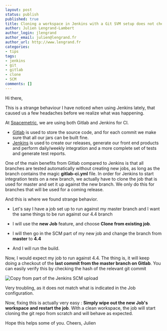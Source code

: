 ```yaml
---
layout: post
status: publish
published: true
title: Cloning a workspace in Jenkins with a Git SVM setup does not checkout the correct branch. 
author: Julien Lengrand-Lambert
author_login: jlengrand
author_email: julien@lengrand.fr
author_url: http://www.lengrand.fr
categories:
- tips
tags:
- jenkins
- git
- gitlab
- clone
- SCM
comments: []
---
```

Hi there, 


This is a strange behaviour I have noticed when using Jenkins lately, that caused us a few headaches before we realize what was happening. 

At [Spacemetric](http://www.spacemetric.com/ "Spacemetric"), we are using both Gitlab and Jenkins for CI. 

* [Gitlab](http://about.gitlab.com/gitlab-ci/) is used to store the source code, and for each commit we make sure that all our jars can be built fine. 
* [Jenkins](http://jenkins.io/) is used to create our releases, generate our front end products and perform daily/weekly integration and a more complete set of tests and generate test reports. 

One of the main benefits from Gitlab compared to Jenkins is that all branches are tested automatically without creating new jobs, as long as the branch contains the magic **gitlab-ci.yml** file. 
In order for Jenkins to start integration tests on a new branch, we actually have to clone the job that is used for master and set it up against the new branch. We only do this for branches that will be used for a coming release.

And this is where we found strange behavior. 

* Let's say I have a job set up to run against my master branch and I want the same things to be run against our 4.4 branch

* I will use the **new Job** feature, and choose **Clone from existing job**.
* I will then go in the SCM part of my new job and change the branch from **master** to **4.4**
* And I will run the build. 

Now, I would expect my job to run against 4.4. The thing is, it will keep doing a checkout of the **last commit from the master branch on Gitlab**. You can easily verify this by checking the hash of the relevant git commit

![Copy from part of the Jenkins SCM upload](http://dl.dropboxusercontent.com/u/4286043/00_Website/03_Images/2016-08-14_16h56_07.png)

Very troubling, as it does not match what is indicated in the Job configuration. 

Now, fixing this is actually very easy : **Simply wipe out the new Job's workspace and restart the job**.
With a clean workspace, the job will start cloning the git repo from scratch and will behave as expected. 

Hope this helps some of you. 
Cheers, 
Julien
